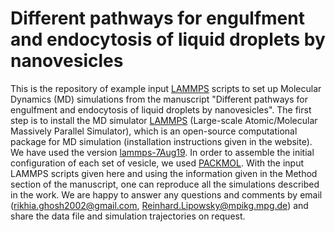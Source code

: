 # Different pathways for engulfment and endocytosis of liquid droplets by nanovesicles
This is the repository of example input [LAMMPS](https://www.lammps.org/#gsc.tab=0) scripts to set up Molecular Dynamics (MD) simulations from the manuscript "Different pathways for engulfment and endocytosis of liquid droplets by nanovesicles". 
The first step is to install the MD simulator [LAMMPS](https://www.lammps.org/#gsc.tab=0) (Large-scale Atomic/Molecular Massively Parallel Simulator), which is an open-source computational package for MD simulation (installation instructions given in the website). We have used the version [lammps-7Aug19](https://download.lammps.org/tars/). In order to assemble the initial configuration of each set of vesicle, we used [PACKMOL](http://leandro.iqm.unicamp.br/m3g/packmol/examples.shtml). 
With the input LAMMPS scripts given here and using the information given in the Method section of the manuscript, one can reproduce all the simulations described in the work. 
We are happy to answer any questions and comments by email (rikhia.ghosh2002@gmail.com, Reinhard.Lipowsky@mpikg.mpg.de) and share the data file and simulation trajectories on request. 
